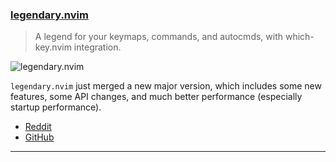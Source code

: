 <h3 id="update-legendary.nvim">
    <a href="#update-legendary.nvim">
        <span class="icon-text">
            <span class="icon">
                <i class="fa-solid fa-book"></i>
            </span>
            <span>legendary.nvim</span>
        </span>
    </a>
</h3>

> A legend for your keymaps, commands, and autocmds, with which-key.nvim integration.

![legendary.nvim](https://user-images.githubusercontent.com/8648891/200827633-7009f5f3-e126-491c-88bd-73a0287978c4.gif)

`legendary.nvim` just merged a new major version, which includes some new features, some API changes, and much better
performance (especially startup performance).

- [Reddit](https://www.reddit.com/r/neovim/comments/yqiefg/legendarynvim_now_much_faster_with_new_features/)
- [GitHub](https://github.com/mrjones2014/legendary.nvim)

---

